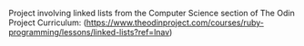 Project involving linked lists from the Computer Science section of The Odin Project Curriculum:
(https://www.theodinproject.com/courses/ruby-programming/lessons/linked-lists?ref=lnav)